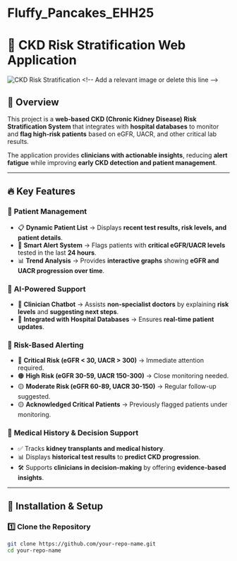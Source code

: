 # Fluffy_Pancakes_EHH25

# 🚀 CKD Risk Stratification Web Application

![CKD Risk Stratification]([https://your-image-url.com](https://www.canva.com/design/DAGhNPpYEf0/rvUKFEeaAuEFHaniIeaoaw/edit?ui=eyJEIjp7IlQiOnsiQSI6IlBCVFh2OTdkcTNXenJCcFYifX19))  <!-- Add a relevant image or delete this line -->

## 📖 Overview
This project is a **web-based CKD (Chronic Kidney Disease) Risk Stratification System** that integrates with **hospital databases** to monitor and **flag high-risk patients** based on eGFR, UACR, and other critical lab results. 

The application provides **clinicians with actionable insights**, reducing **alert fatigue** while improving **early CKD detection and patient management**.

---

## 🔥 Key Features
### 🏥 **Patient Management**
- 📋 **Dynamic Patient List** → Displays **recent test results, risk levels, and patient details**.
- 🚨 **Smart Alert System** → Flags patients with **critical eGFR/UACR levels** tested in the last **24 hours**.
- 📊 **Trend Analysis** → Provides **interactive graphs** showing **eGFR and UACR progression over time**.

### 🤖 **AI-Powered Support**
- 💬 **Clinician Chatbot** → Assists **non-specialist doctors** by explaining **risk levels** and **suggesting next steps**.
- 📡 **Integrated with Hospital Databases** → Ensures **real-time patient updates**.

### 🚨 **Risk-Based Alerting**
- 🔴 **Critical Risk (eGFR < 30, UACR > 300)** → Immediate attention required.
- 🟠 **High Risk (eGFR 30-59, UACR 150-300)** → Close monitoring needed.
- 🟡 **Moderate Risk (eGFR 60-89, UACR 30-150)** → Regular follow-up suggested.
- 🟡 **Acknowledged Critical Patients** → Previously flagged patients under monitoring.

### 🏥 **Medical History & Decision Support**
- ✅ Tracks **kidney transplants and medical history**.
- 📊 Displays **historical test results** to **predict CKD progression**.
- 🛠 Supports **clinicians in decision-making** by offering **evidence-based insights**.

---

## 🚀 Installation & Setup
### **1️⃣ Clone the Repository**
```sh
git clone https://github.com/your-repo-name.git
cd your-repo-name
